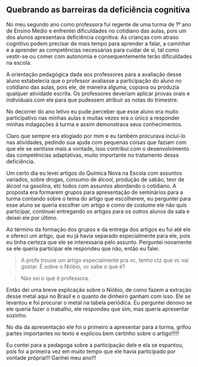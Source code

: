 ## Quebrando as barreiras da deficiência cognitiva

No meu segundo ano como professora fui regente de uma turma de 1º ano de Ensino Médio e enfrentei dificuldades no cotidiano das aulas, pois um dos alunos apresentava deficiência cognitiva. As crianças com atraso cognitivo podem precisar de mais tempo para aprender a falar, a caminhar e a aprender as competências necessárias para cuidar de si, tal como vestir-se ou comer com autonomia e consequentemente terão dificuldades na escola. 

A orientação pedagógica dada aos professores para a avaliação desse aluno estabelecia que o professor avaliasse a participação do aluno no cotidiano das aulas, pois ele, de maneira alguma, copiava ou produzia qualquer atividade escrita. Os professores deveriam aplicar provas orais e individuais com ele para que pudessem atribuir as notas do trimestre. 

No decorrer do ano letivo eu pude perceber que esse aluno era muito participativo nas minhas aulas e muitas vezes era o único a responder minhas indagações à turma e assim demonstrava seus conhecimentos.

Claro que sempre era elogiado por mim e eu também procurava incluí-lo nas atividades, pedindo sua ajuda com pequenas coisas que faziam com que ele se sentisse mais a vontade, isso contribui com o desenvolvimento das competências adaptativas, muito importante no tratamento dessa deficiência. 

Um certo dia eu levei artigos do Química Nova na Escola com assuntos variados, sobre drogas, consumo de álcool, produção de sabão, teor de álcool na gasolina, etc todos com assuntos abordando o cotidiano. A proposta era formarem grupos para apresentação de seminários para a turma contando sobre o tema do artigo que escolherem, eu perguntei para esse aluno se queria escolher um artigo e como de costume ele não quis participar, continuei entregando os artigos para os outros alunos da sala e deixei ele por último.

Ao término da formação dos grupos e da entrega dos artigos eu fui até ele e ofereci um artigo, que eu já havia separado especialmente para ele, pois eu tinha certeza que ele se interessaria pelo assunto. Perguntei novamente se ele queria participar ele respondeu que não, então eu falei:

> A profe trouxe um artigo especialmente pra vc, tenho ctz que vc vai gostar. É sobre o Nióbio, vc sabe o que é?


> Não sei o que é professora.

Então dei uma breve explicação sobre o Nióbio, de como fazem a extração desse metal aqui no Brasil e o quanto de dinheiro ganham com isso. Ele se levantou e foi procurar o metal na tabela periódica. Eu perguntei denovo se ele queria fazer o trabalho, ele respondeu que sim, mas queria apresentar sozinho.

No dia da apresentação ele foi o primeiro a apresentar para a turma, grifou partes importantes no texto e explicou bem certinho sobre o artigo!!!!! 

Eu contei para a pedagoga sobre a participação dele e ela se espantou, pois foi a primeira vez em muito tempo que ele havia participado por vontade própria!!! Ganhei meu ano!!! 
